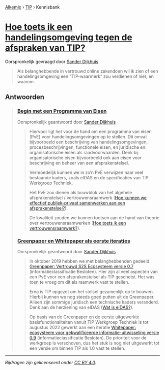 [Alkemio](https://welcome.alkem.io/) › [TIP](https://alkem.io/tip/dashboard) › Kennisbank
# [Hoe toets ik een handelingsomgeving tegen de afspraken van TIP?](https://alkem.io/tip/collaboration/hoetoetsikeenhan-831)
Oorspronkelijk gevraagd door [Sander Dijkhuis](https://alkem.io/user/sander-dijkhuis-3912)
>Als belanghebbende in vertrouwd online zakendoen wil ik zien of een handelingsomgeving een “TIP-waarmerk” zou verdienen of niet, en waarom.
## Antwoorden
>### [Begin met een Programma van Eisen](https://alkem.io/tip/collaboration/hoetoetsikeenhan-831/posts/beginmeteenprogra-2384)
>Oorspronkelijk geantwoord door [Sander Dijkhuis](https://alkem.io/tip/collaboration/hoetoetsikeenhan-831/posts/beginmeteenprogra-2384)
>>Hiervoor ligt het voor de hand om een programma van eisen (PvE) voor handelingsomgevingen op te stellen. Dit omvat bijvoorbeeld een beschrijving van handelingsomgevingen, procesbeschrijvingen, functionele eisen, en juridische en organisatorische eisen als randvoorwaarden. Denk bij organisatorische eisen bijvoorbeeld ook aan eisen voor beschrijving en beheer van een afsprakenstelsel.
>>
>>Vermoedelijk kunnen we in zo’n PvE verwijzen naar veel bestaande kaders, zoals eIDAS en de specificaties van TIP Werkgroep Techniek.
>>
>>Het PvE zou dienen als bouwblok van het algehele afsprakenstelsel / vertrouwensraamwerk ([Hoe kunnen we effectief publiek-privaat samenwerken aan een afsprakenstelsel?](https://alkem.io/tip/collaboration/hoekunnenweeffect-1138)).
>>
>>De kwaliteit zouden we kunnen toetsen aan de hand van theorie over vertrouwensraamwerken ([Hoe toets ik een vertrouwensraamwerk?](https://alkem.io/tip/collaboration/tiptoetsingskader-3432)).
>### [Greenpaper en Whitepaper als eerste iteraties](https://alkem.io/tip/collaboration/hoetoetsikeenhan-831/posts/greenpaperenwhitep-3814)
>Oorspronkelijk geantwoord door [Sander Dijkhuis](https://alkem.io/tip/collaboration/hoetoetsikeenhan-831/posts/greenpaperenwhitep-3814)
>>In oktober 2019 hebben we met belanghebbenden gedeeld: [Greenpaper: Vertrouwd S2S Ecosysteem versie 0.7](https://dedigicampus.sharepoint.com/sites/Missie3Overheidalssterkedatapartner/Gedeelde%20documenten/Forms/AllItems.aspx?ga=1\&id=%2Fsites%2FMissie3Overheidalssterkedatapartner%2FGedeelde%20documenten%2FGeneral%2FTIP%2F5%2E%20Werkgroep%20Techniek%2F1%2E%20Algemeen%2F20191017%20Green%20paper%20Qualified%20Ecoystem%20v0%2E7%5B23189%5D%2Epdf\&viewid=1b7d3a00%2De999%2D408c%2Da9fd%2Dcf05b40b7211\&parent=%2Fsites%2FMissie3Overheidalssterkedatapartner%2FGedeelde%20documenten%2FGeneral%2FTIP%2F5%2E%20Werkgroep%20Techniek%2F1%2E%20Algemeen) (informatieclassificatie Besloten). Hier zijn al veel aspecten van een PvE voor een afsprakenstelsel als TIP geschetst. Het was toen te vroeg om dit als raamwerk vast te stellen.
>>
>>Erna is TIP opgezet om het stelsel gezamenlijk op te bouwen. Hierbij kunnen we nog steeds goed putten uit de Greenpaper. Alleen zijn sommige juridisch een technische kaders veranderd. Denk aan de herziening van eIDAS ([Wat is eIDAS?](https://alkem.io/tip/collaboration/watiseidas-4062)).
>>
>>Op basis van de Greenpaper en de eerste uitgewerkte basisfunctionaliteiten vanuit TIP Werkgroep Techniek is tot augustus 2022 gewerkt aan een iteratie [Whitepaper: ecosysteem voor gekwalificeerde informatie-uitwisseling versie 0.9](https://dedigicampus.sharepoint.com/sites/Missie3Overheidalssterkedatapartner/Gedeelde%20documenten/Forms/AllItems.aspx?ga=1\&id=%2Fsites%2FMissie3Overheidalssterkedatapartner%2FGedeelde%20documenten%2FGeneral%2FTIP%2F6%2E%20Werkgroep%20Kennis%2FDocumenten%2F20220805%5FWhitepaper%20%2D%20ecosysteem%20voor%20gekwalificeerde%20informatie%2Duitwisseling%20%28v0%2E9%29%2Epdf\&viewid=1b7d3a00%2De999%2D408c%2Da9fd%2Dcf05b40b7211\&parent=%2Fsites%2FMissie3Overheidalssterkedatapartner%2FGedeelde%20documenten%2FGeneral%2FTIP%2F6%2E%20Werkgroep%20Kennis%2FDocumenten) (informatieclassificatie Besloten). De prioriteit voor de werkgroep is verschoven, dus het stuk is nog niet uitgewerkt tot een versie om binnen TIP als 1.0 vast te stellen.
* * *
_Bijdragen zijn gelicenseerd onder [CC BY 4.0](https://creativecommons.org/licenses/by/4.0/deed.nl)._
